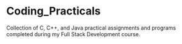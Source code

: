 # Coding_Practicals
Collection of C, C++, and Java practical assignments and programs completed during my Full Stack Development course.
